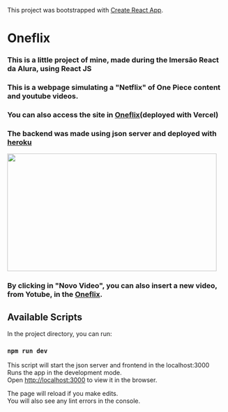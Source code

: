 This project was bootstrapped with [Create React App](https://github.com/facebook/create-react-app).
# Oneflix
### This is a little project of mine, made during the Imersão React da Alura, using React JS
### This is a webpage simulating a "Netflix" of One Piece content and youtube videos.
### You can also access the site in [Oneflix](https://oneflix-gamma.vercel.app/)(deployed with Vercel)
### The backend was made using json server and deployed with [heroku](https://www.heroku.com/)
<img src="https://user-images.githubusercontent.com/49366589/90996352-e77ef880-e594-11ea-9f62-b1fd1c2514b8.png" width="480" height="270">

### By clicking in "Novo Video", you can also insert a new video, from Yotube, in the [Oneflix](https://oneflix-gamma.vercel.app/).
## Available Scripts

In the project directory, you can run:

### `npm run dev`
This script will start the json server and frontend in the localhost:3000<br />
Runs the app in the development mode.<br />
Open [http://localhost:3000](http://localhost:3000) to view it in the browser.



The page will reload if you make edits.<br />
You will also see any lint errors in the console.

